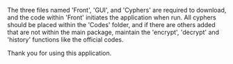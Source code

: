 The three files named 'Front', 'GUI', and 'Cyphers' are required to download, and the code within 'Front' initiates the application when run.
All cyphers should be placed within the 'Codes' folder, and if there are others added that are not within the main package, maintain the 'encrypt', 'decrypt' and 'history' functions like the official codes.

Thank you for using this application.

